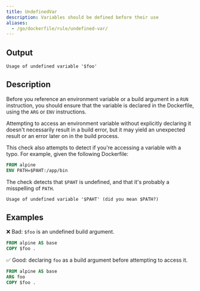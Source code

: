 ```yaml
---
title: UndefinedVar
description: Variables should be defined before their use
aliases:
  - /go/dockerfile/rule/undefined-var/
---
```


## Output

```text
Usage of undefined variable '$foo'
```

## Description

Before you reference an environment variable or a build argument in a `RUN`
instruction, you should ensure that the variable is declared in the Dockerfile,
using the `ARG` or `ENV` instructions.

Attempting to access an environment variable without explicitly declaring it
doesn't necessarily result in a build error, but it may yield an unexpected
result or an error later on in the build process.

This check also attempts to detect if you're accessing a variable with a typo.
For example, given the following Dockerfile:

```dockerfile
FROM alpine
ENV PATH=$PAHT:/app/bin
```

The check detects that `$PAHT` is undefined, and that it's probably a
misspelling of `PATH`.

```text
Usage of undefined variable '$PAHT' (did you mean $PATH?)
```

## Examples

❌ Bad: `$foo` is an undefined build argument.

```dockerfile
FROM alpine AS base
COPY $foo .
```

✅ Good: declaring `foo` as a build argument before attempting to access it.

```dockerfile
FROM alpine AS base
ARG foo
COPY $foo .
```

